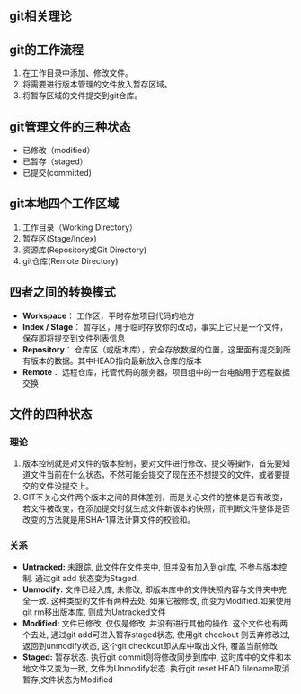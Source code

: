 ## git相关理论

## git的工作流程

1. 在工作目录中添加、修改文件。
2. 将需要进行版本管理的文件放入暂存区域。
3. 将暂存区域的文件提交到git仓库。

## git管理文件的三种状态

- 已修改（modified）
- 已暂存（staged）
- 已提交(committed)

## git本地四个工作区域

1. 工作目录（Working Directory）
2. 暂存区(Stage/Index)
3. 资源库(Repository或Git Directory)
4. git仓库(Remote Directory)

## 四者之间的转换模式

- **Workspace**： 工作区，平时存放项目代码的地方
- **Index / Stage**： 暂存区，用于临时存放你的改动，事实上它只是一个文件，保存即将提交到文件列表信息
- **Repository**： 仓库区（或版本库），安全存放数据的位置，这里面有提交到所有版本的数据。其中HEAD指向最新放入仓库的版本
- **Remote**： 远程仓库，托管代码的服务器，项目组中的一台电脑用于远程数据交换

## 文件的四种状态

### 理论

1. 版本控制就是对文件的版本控制，要对文件进行修改、提交等操作，首先要知道文件当前在什么状态，不然可能会提交了现在还不想提交的文件，或者要提交的文件没提交上。
2. GIT不关心文件两个版本之间的具体差别，而是关心文件的整体是否有改变，若文件被改变，在添加提交时就生成文件新版本的快照，而判断文件整体是否改变的方法就是用SHA-1算法计算文件的校验和。

### 关系

- **Untracked:**  未跟踪, 此文件在文件夹中, 但并没有加入到git库, 不参与版本控制. 通过git add 状态变为Staged.
- **Unmodify:**  文件已经入库, 未修改, 即版本库中的文件快照内容与文件夹中完全一致. 这种类型的文件有两种去处, 如果它被修改, 而变为Modified.如果使用git rm移出版本库, 则成为Untracked文件
- **Modified:** 文件已修改, 仅仅是修改, 并没有进行其他的操作. 这个文件也有两个去处, 通过git add可进入暂存staged状态, 使用git checkout 则丢弃修改过,返回到unmodify状态, 这个git checkout即从库中取出文件, 覆盖当前修改
-   **Staged:** 暂存状态. 执行git commit则将修改同步到库中, 这时库中的文件和本地文件又变为一致, 文件为Unmodify状态. 执行git reset HEAD filename取消暂存,文件状态为Modified

